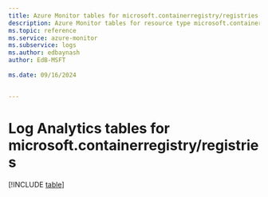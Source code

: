 ```yaml
---
title: Azure Monitor tables for microsoft.containerregistry/registries
description: Azure Monitor tables for resource type microsoft.containerregistry/registries
ms.topic: reference
ms.service: azure-monitor
ms.subservice: logs
ms.author: edbaynash
author: EdB-MSFT
   
ms.date: 09/16/2024


---
```


# Log Analytics tables for microsoft.containerregistry/registries  

[!INCLUDE [table](~/reusable-content/ce-skilling/azure/includes/azure-monitor/reference/tables/microsoft-containerregistry_registries-include.md)]

